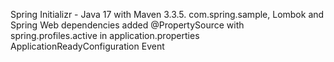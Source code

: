 Spring Initializr - Java 17 with Maven 3.3.5. com.spring.sample, Lombok and Spring Web dependencies
added @PropertySource with spring.profiles.active in application.properties
ApplicationReadyConfiguration Event